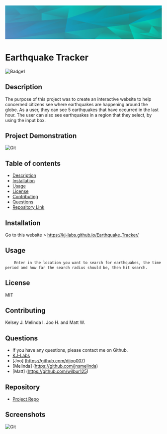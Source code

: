 

![Git](background.PNG)  
# Earthquake Tracker

![Badge1](https://img.shields.io/badge/License-MIT-Blue)


## Description 
The purpose of this project was to create an interactive website to help concerned citizens see where earthquakes are happening around the globe. As a user, they can see 5 earthquakes that have occurred in the last hour. The user can also see earthquakes in a region that they select, by using the input box.

## Project Demonstration
![Git](readmevideo.gif)  


## Table of contents

- [Description](#description)
- [Installation](#installation)
- [Usage](#usage)
- [License](#license)
- [Contributing](#contributing)
- [Questions](#questions)
- [Repository Link](#repository)



## Installation

Go to this website >  https://kj-labs.github.io/Earthquake_Tracker/  

## Usage

        Enter in the location you want to search for earthquakes, the time period and how far the search radius should be, then hit search. 

## License
MIT 

## Contributing

Kelsey J. Melinda I. Joo H. and Matt W.


## Questions
- If you have any questions, please contact me on Github.
- [KJ-Labs](https://github.com/KJ-Labs)
- [Joo] (https://github.com/djjoo007)
- [Melinda] (https://github.com/jnsmelinda)
- [Matt] (https://github.com/wilbur125)
## Repository

- [Project Repo](https://github.com/KJ-Labs/Earthquake_Tracker)

## Screenshots
![Git](screenshot.PNG)  


